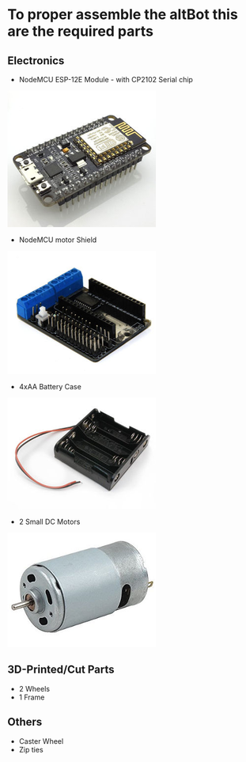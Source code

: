 # To proper assemble the altBot this are the required parts

## Electronics

- NodeMCU ESP-12E Module - with CP2102 Serial chip

![NodeMCU](NodeMCU.jpg)

- NodeMCU motor Shield

![motorShield](motorShield.jpg)

- 4xAA Battery Case

![batteryCase](batteryCase.jpg)

- 2 Small DC Motors

![DCmotor](DCmotor.jpg)

## 3D-Printed/Cut Parts

- 2 Wheels
- 1 Frame

## Others

- Caster Wheel
- Zip ties

